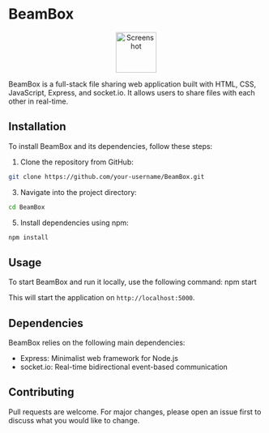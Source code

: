 # BeamBox
<p align="center">
  <img src="https://github.com/user-attachments/assets/7cf5d707-7319-447d-9e15-c490e050c1aa" alt="Screenshot" height="80">
</p>

BeamBox is a full-stack file sharing web application built with HTML, CSS, JavaScript, Express, and socket.io. It allows users to share files with each other in real-time.

## Installation

To install BeamBox and its dependencies, follow these steps:

1. Clone the repository from GitHub:
```bash
git clone https://github.com/your-username/BeamBox.git
```
3. Navigate into the project directory:
```bash
cd BeamBox
```
5. Install dependencies using npm:
```bash
npm install
```

## Usage

To start BeamBox and run it locally, use the following command:
npm start

This will start the application on `http://localhost:5000`.

## Dependencies

BeamBox relies on the following main dependencies:
- Express: Minimalist web framework for Node.js
- socket.io: Real-time bidirectional event-based communication

## Contributing

Pull requests are welcome. For major changes, please open an issue first to discuss what you would like to change.
